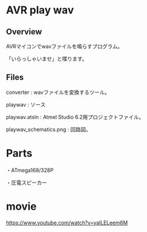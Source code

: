 # AVR play wav
## Overview
AVRマイコンでwavファイルを鳴らすプログラム。

「いらっしゃいませ」と喋ります。

## Files
converter : wavファイルを変換するツール。

playwav : ソース

playwav.atsln : Atmel Studio 6.2用プロジェクトファイル。 

playwav_schematics.png : 回路図。

# Parts
・ATmega168/328P

・圧電スピーカー

# movie
https://www.youtube.com/watch?v=yaILELeem6M
